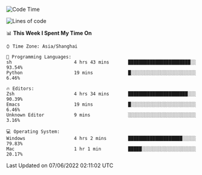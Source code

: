<!--START_SECTION:waka-->
![Code Time](http://img.shields.io/badge/Code%20Time-716%20hrs%2019%20mins-blue)

![Lines of code](https://img.shields.io/badge/From%20Hello%20World%20I%27ve%20Written-22%20Thousand%20lines%20of%20code-blue)

📊 **This Week I Spent My Time On** 

```text
⌚︎ Time Zone: Asia/Shanghai

💬 Programming Languages: 
sh                       4 hrs 43 mins       ███████████████████████░░   93.54% 
Python                   19 mins             █░░░░░░░░░░░░░░░░░░░░░░░░   6.46%

🔥 Editors: 
Zsh                      4 hrs 34 mins       ██████████████████████░░░   90.39% 
Emacs                    19 mins             █░░░░░░░░░░░░░░░░░░░░░░░░   6.46% 
Unknown Editor           9 mins              ░░░░░░░░░░░░░░░░░░░░░░░░░   3.16%

💻 Operating System: 
Windows                  4 hrs 2 mins        ████████████████████░░░░░   79.83% 
Mac                      1 hr 1 min          █████░░░░░░░░░░░░░░░░░░░░   20.17%

```


 Last Updated on 07/06/2022 02:11:02 UTC
<!--END_SECTION:waka-->
